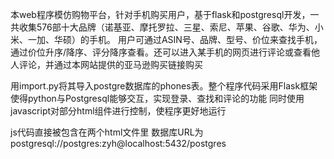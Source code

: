 本web程序模仿购物平台，针对手机购买用户，基于flask和postgresql开发，一共收集576部十大品牌（诺基亚、摩托罗拉、三星、索尼、苹果、谷歌、华为、小米、一加、华硕）的手机。
用户可通过ASIN号、品牌、型号、价位来查找手机，通过价位升序/降序、评分降序查看。还可以进入某手机的网页进行评论或查看他人评论，并通过本网站提供的亚马逊购买链接购买

用import.py将其导入postgre数据库的phones表。整个程序代码采用Flask框架
使得python与Postgresql能够交互，实现登录、查找和评论的功能
同时使用javascript对部分html组件进行控制，使程序更好地运行

js代码直接被包含在两个html文件里
数据库URL为postgresql://postgres:zyh@localhost:5432/postgres
